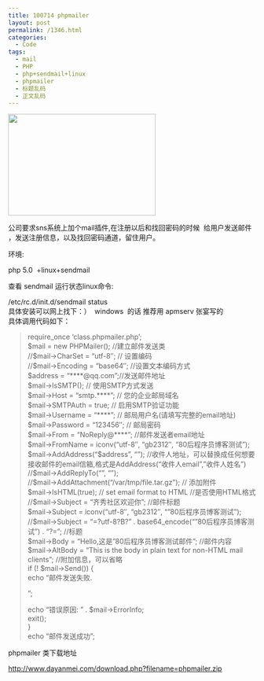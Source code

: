 ```yaml
---
title: 100714 phpmailer
layout: post
permalink: /1346.html
categories:
  - Code
tags:
  - mail
  - PHP
  - php+sendmail+linux
  - phpmailer
  - 标题乱码
  - 正文乱码
---
```

[<img class="aligncenter size-medium wp-image-1347" title="mail" src="http://www.80aj.com/wp-content/uploads/2010/07/mail-300x207.jpg" alt="" width="300" height="207" />][1]

公司要求sns系统上加个mail插件,在注册以后和找回密码的时候  给用户发送邮件 ，发送注册信息，以及找回密码通道，留住用户。

环境:

php 5.0  +linux+sendmail

查看 sendmail 运行状态linux命令:

<div id="_mcePaste">
  /etc/rc.d/init.d/sendmail status
</div>

<div>
  具体安装可以网上找下：）  windows  的话 推荐用 apmserv 张宴写的
</div>

<div>
  具体调用代码如下：
</div>

> <div>
>   <div>
>     require_once &#8216;class.phpmailer.php&#8217;;
>   </div>
>   
>   <div>
>     $mail = new PHPMailer(); //建立邮件发送类
>   </div>
>   
>   <div>
>     //$mail->CharSet = &#8220;utf-8&#8243;; // 设置编码
>   </div>
>   
>   <div>
>     //$mail->Encoding = &#8220;base64&#8243;; //设置文本编码方式
>   </div>
>   
>   <div>
>     $address = &#8220;****@qq.com&#8221;;//发送邮件地址
>   </div>
>   
>   <div>
>     $mail->IsSMTP(); // 使用SMTP方式发送
>   </div>
>   
>   <div>
>     $mail->Host = &#8220;smtp.****&#8221;; // 您的企业邮局域名
>   </div>
>   
>   <div>
>     $mail->SMTPAuth = true; // 启用SMTP验证功能
>   </div>
>   
>   <div>
>     $mail->Username = &#8220;****&#8221;; // 邮局用户名(请填写完整的email地址)
>   </div>
>   
>   <div>
>     $mail->Password = &#8220;123456&#8243;; // 邮局密码
>   </div>
>   
>   <div>
>     $mail->From = &#8220;NoReply@****&#8221;; //邮件发送者email地址
>   </div>
>   
>   <div>
>     $mail->FromName = iconv(&#8220;utf-8&#8243;, &#8220;gb2312&#8243;, &#8220;80后程序员博客测试&#8221;);
>   </div>
>   
>   <div>
>     $mail->AddAddress(&#8220;$address&#8221;, &#8220;&#8221;); //收件人地址，可以替换成任何想要接收邮件的email信箱,格式是AddAddress(&#8220;收件人email&#8221;,&#8221;收件人姓名&#8221;)
>   </div>
>   
>   <div>
>     //$mail->AddReplyTo(&#8220;&#8221;, &#8220;&#8221;);
>   </div>
>   
>   <div>
>     //$mail->AddAttachment(&#8220;/var/tmp/file.tar.gz&#8221;); // 添加附件
>   </div>
>   
>   <div>
>     $mail->IsHTML(true); // set email format to HTML //是否使用HTML格式
>   </div>
>   
>   <div>
>     //$mail->Subject = &#8220;齐秀社区欢迎你&#8221;; //邮件标题
>   </div>
>   
>   <div>
>     $mail->Subject = iconv(&#8220;utf-8&#8243;, &#8220;gb2312&#8243;, &#8220;&#8221;80后程序员博客测试&#8221;);
>   </div>
>   
>   <div>
>     //$mail->Subject = &#8220;=?utf-8?B?&#8221; . base64_encode(&#8220;&#8221;80后程序员博客测试&#8221;) . &#8220;?=&#8221;; //标题
>   </div>
>   
>   <div>
>     $mail->Body = &#8220;Hello,这是&#8221;80后程序员博客测试邮件&#8221;; //邮件内容
>   </div>
>   
>   <div>
>     $mail->AltBody = &#8220;This is the body in plain text for non-HTML mail clients&#8221;; //附加信息，可以省略
>   </div>
>   
>   <div>
>     if (! $mail->Send()) {
>   </div>
>   
>   <div>
>     echo &#8220;邮件发送失败. <p>&#8221;;
>   </div>
>   
>   <div>
>     echo &#8220;错误原因: &#8221; . $mail->ErrorInfo;
>   </div>
>   
>   <div>
>     exit();
>   </div>
>   
>   <div>
>     }
>   </div>
>   
>   <div>
>     echo &#8220;邮件发送成功&#8221;;
>   </div>
> </div>

phpmailer 类下载地址

http://www.dayanmei.com/download.php?filename=phpmailer.zip

 [1]: http://www.80aj.com/wp-content/uploads/2010/07/mail.jpg